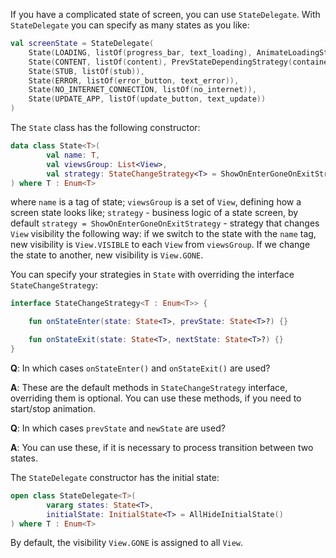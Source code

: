 If you have a complicated state of screen, you can use `StateDelegate`.
With `StateDelegate` you can specify as many states as you like:

```kotlin
val screenState = StateDelegate(
    State(LOADING, listOf(progress_bar, text_loading), AnimateLoadingStrategy(container_screen_state)),
    State(CONTENT, listOf(content), PrevStateDependingStrategy(container_screen_state)),
    State(STUB, listOf(stub)),
    State(ERROR, listOf(error_button, text_error)),
    State(NO_INTERNET_CONNECTION, listOf(no_internet)),
    State(UPDATE_APP, listOf(update_button, text_update))
)
```

The `State` class has the following constructor:

```kotlin
data class State<T>(
        val name: T,
        val viewsGroup: List<View>,
        val strategy: StateChangeStrategy<T> = ShowOnEnterGoneOnExitStrategy()
) where T : Enum<T>
```
where `name` is a tag of state; `viewsGroup` is a set of `View`, defining how a screen state looks like; `strategy` - business logic of a state screen, by default `strategy = ShowOnEnterGoneOnExitStrategy` - strategy that
changes `View` visibility the following way: if we switch to the state with the `name` tag, new visibility is `View.VISIBLE` to each `View` from `viewsGroup`. If we change the state to another, new visibility is `View.GONE`.

You can specify your strategies in `State` with overriding the interface `StateChangeStrategy`:

```kotlin
interface StateChangeStrategy<T : Enum<T>> {

    fun onStateEnter(state: State<T>, prevState: State<T>?) {}

    fun onStateExit(state: State<T>, nextState: State<T>?) {}
}
```

**Q**: In which cases `onStateEnter()` and `onStateExit()` are used?

**A**: These are the default methods in `StateChangeStrategy` interface, overriding them is optional. You can use these methods, if you need to start/stop animation.

**Q**: In which cases `prevState` and `newState` are used?

**A**: You can use these, if it is necessary to process transition between two states.

The `StateDelegate` constructor has the initial state:

```kotlin
open class StateDelegate<T>(
        vararg states: State<T>,
        initialState: InitialState<T> = AllHideInitialState()
) where T : Enum<T>
```

By default, the visibility `View.GONE` is assigned to all `View`.
